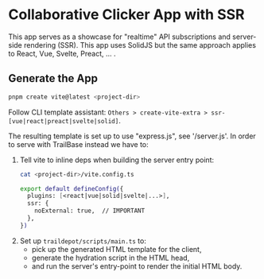 # Collaborative Clicker App with SSR

This app serves as a showcase for "realtime" API subscriptions and server-side
rendering (SSR). This app uses SolidJS but the same approach applies to React,
Vue, Svelte, Preact, ... .

## Generate the App

```bash
pnpm create vite@latest <project-dir>
```

Follow CLI template assistant: `Others > create-vite-extra > ssr-[vue|react|preact|svelte|solid]`.

The resulting template is set up to use "express.js", see
'<project-dir>/server.js'. In order to serve with TrailBase instead we have to:

1. Tell vite to inline deps when building the server entry point:
    ```bash
    cat <project-dir>/vite.config.ts

    export default defineConfig({
      plugins: [<react|vue|solid|svelte|...>],
      ssr: {
        noExternal: true,  // IMPORTANT
      },
    })
    ```
2. Set up `traildepot/scripts/main.ts` to:
    * pick up the generated HTML template for the client,
    * generate the hydration script in the HTML head,
    * and run the server's entry-point to render the initial HTML body.
